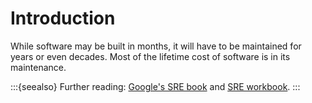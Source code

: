 
# Introduction

While software may be built in months, it will have to be maintained for years or even decades.
Most of the lifetime cost of software is in its maintenance.

:::{seealso}
Further reading: [Google's SRE book](https://sre.google/sre-book/) and [SRE workbook](https://sre.google/workbook/).
:::
